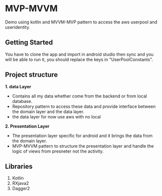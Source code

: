 # MVP-MVVM
Demo using kotlin and MVVM-MVP pattern to access the aws userpool and useridentity.

## Getting Started
You have to clone the app and import in android studio then sync and you will be able to run it, 
you should replace the keys in "UserPoolConstants".

## Project structure 

**1. data Layer**
- Contains all my data whether come from the backend or from local database.
- Repository pattern to access these data and provide interface between the domain layer and the data layer.
- the data layer for now use aws with no local 

**2. Presentation Layer**
- The presentation layer specific for android and it brings the data from the domain layer.
- MVP-MVVM pattern to structure the presentation layer and handle the logic of views from presneter not the activity.

## Libraries

1. Kotlin
2. RXjava2
3. Dagger2



